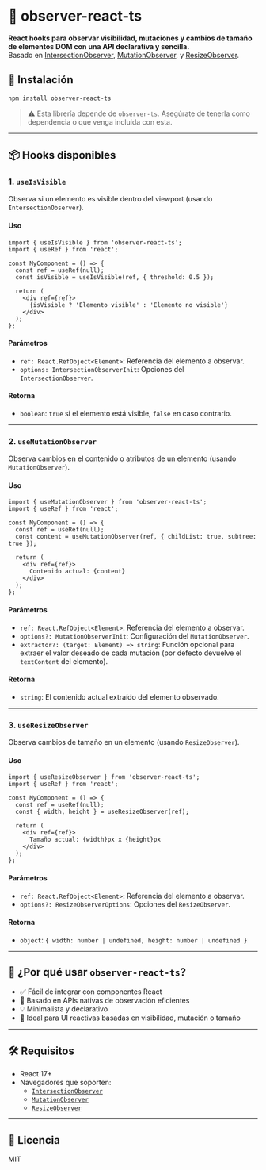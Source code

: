 # 📡 observer-react-ts

**React hooks para observar visibilidad, mutaciones y cambios de tamaño de elementos DOM con una API declarativa y sencilla.**  
Basado en [IntersectionObserver](https://developer.mozilla.org/en-US/docs/Web/API/Intersection_Observer_API), [MutationObserver](https://developer.mozilla.org/en-US/docs/Web/API/MutationObserver), y [ResizeObserver](https://developer.mozilla.org/en-US/docs/Web/API/ResizeObserver).

## 🚀 Instalación

```bash
npm install observer-react-ts
```

> ⚠️ Esta librería depende de `observer-ts`. Asegúrate de tenerla como dependencia o que venga incluida con esta.

---

## 📦 Hooks disponibles

### 1. `useIsVisible`

Observa si un elemento es visible dentro del viewport (usando `IntersectionObserver`).

#### Uso

```tsx
import { useIsVisible } from 'observer-react-ts';
import { useRef } from 'react';

const MyComponent = () => {
  const ref = useRef(null);
  const isVisible = useIsVisible(ref, { threshold: 0.5 });

  return (
    <div ref={ref}>
      {isVisible ? 'Elemento visible' : 'Elemento no visible'}
    </div>
  );
};
```

#### Parámetros

- `ref: React.RefObject<Element>`: Referencia del elemento a observar.
- `options: IntersectionObserverInit`: Opciones del `IntersectionObserver`.

#### Retorna

- `boolean`: `true` si el elemento está visible, `false` en caso contrario.

---

### 2. `useMutationObserver`

Observa cambios en el contenido o atributos de un elemento (usando `MutationObserver`).

#### Uso

```tsx
import { useMutationObserver } from 'observer-react-ts';
import { useRef } from 'react';

const MyComponent = () => {
  const ref = useRef(null);
  const content = useMutationObserver(ref, { childList: true, subtree: true });

  return (
    <div ref={ref}>
      Contenido actual: {content}
    </div>
  );
};
```

#### Parámetros

- `ref: React.RefObject<Element>`: Referencia del elemento a observar.
- `options?: MutationObserverInit`: Configuración del `MutationObserver`.
- `extractor?: (target: Element) => string`: Función opcional para extraer el valor deseado de cada mutación (por defecto devuelve el `textContent` del elemento).

#### Retorna

- `string`: El contenido actual extraído del elemento observado.

---

### 3. `useResizeObserver`

Observa cambios de tamaño en un elemento (usando `ResizeObserver`).

#### Uso

```tsx
import { useResizeObserver } from 'observer-react-ts';
import { useRef } from 'react';

const MyComponent = () => {
  const ref = useRef(null);
  const { width, height } = useResizeObserver(ref);

  return (
    <div ref={ref}>
      Tamaño actual: {width}px x {height}px
    </div>
  );
};
```

#### Parámetros

- `ref: React.RefObject<Element>`: Referencia del elemento a observar.
- `options?: ResizeObserverOptions`: Opciones del `ResizeObserver`.

#### Retorna

- `object`: `{ width: number | undefined, height: number | undefined }`

---

## 🧠 ¿Por qué usar `observer-react-ts`?

- ✅ Fácil de integrar con componentes React
- 🧩 Basado en APIs nativas de observación eficientes
- 💡 Minimalista y declarativo
- 🧪 Ideal para UI reactivas basadas en visibilidad, mutación o tamaño

---

## 🛠 Requisitos

- React 17+
- Navegadores que soporten:
  - [`IntersectionObserver`](https://caniuse.com/intersectionobserver)
  - [`MutationObserver`](https://caniuse.com/mutationobserver)
  - [`ResizeObserver`](https://caniuse.com/resizeobserver)

---

## 📄 Licencia

MIT